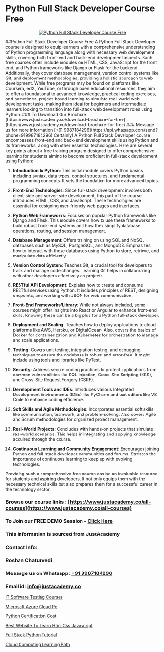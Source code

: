 # Python Full Stack Developer Course Free

<p align="center">
  <a href="https://justacademy.co/program-detail/full-stack-web-development">
    <img src="https://justacademy.co/storage2/program_images/1704700371.webp" alt="Python Full Stack Developer Course Free">
  </a>
</p>
##Python Full Stack Developer Course Free
A Python Full Stack Developer course is designed to equip learners with a comprehensive understanding of Python programming language along with necessary web development skills, covering both front-end and back-end development aspects. Such free courses often include modules on HTML, CSS, JavaScript for the front end, and Python frameworks like Django or Flask for the backend. Additionally, they cover database management, version control systems like Git, and deployment methodologies, providing a holistic approach to web development. While free programs may be found on platforms like Coursera, edX, YouTube, or through open educational resources, they aim to offer a foundational to advanced knowledge, practical coding exercises, and sometimes, project-based learning to simulate real-world web development tasks, making them ideal for beginners and intermediate learners looking to transition into full-stack web development roles using Python.
### To Download Our Brochure [https://www.justacademy.co/download-brochure-for-free](https://www.justacademy.co/download-brochure-for-free)
### Message us for more information [+91 9987184296](https://api.whatsapp.com/send?phone=919987184296)
Certainly! A Python Full Stack Developer course encompasses front-end and back-end development skills using Python and its frameworks, along with other essential technologies. Here are several key points about a free training program designed to offer comprehensive learning for students aiming to become proficient in full-stack development using Python:

1) **Introduction to Python**: This initial module covers Python basics, including syntax, data types, control structures, and fundamental programming concepts. It sets the foundation for more advanced topics.

2) **Front-End Technologies**: Since full-stack development involves both client-side and server-side development, this part of the course introduces HTML, CSS, and JavaScript. These technologies are essential for designing user-friendly web pages and interfaces.

3) **Python Web Frameworks**: Focuses on popular Python frameworks like Django and Flask. This module covers how to use these frameworks to build robust back-end systems and how they simplify database operations, routing, and session management.

4) **Database Management**: Offers training on using SQL and NoSQL databases such as MySQL, PostgreSQL, and MongoDB. Emphasizes how to interact with these databases using Python to store, retrieve, and manipulate data efficiently.

5) **Version Control System**: Teaches Git, a crucial tool for developers to track and manage code changes. Learning Git helps in collaborating with other developers effectively on projects.

6) **RESTful API Development**: Explains how to create and consume RESTful services using Python. It includes principles of REST, designing endpoints, and working with JSON for web communication.

7) **Front-End Frameworks/Library**: While not always included, some courses might offer insights into React or Angular to enhance front-end skills. Knowing these can be a big plus for a Python full-stack developer.

8) **Deployment and Scaling**: Teaches how to deploy applications to cloud platforms like AWS, Heroku, or DigitalOcean. Also, covers the basics of Docker for containerization and Kubernetes for orchestration to manage and scale applications.

9) **Testing**: Covers unit testing, integration testing, and debugging techniques to ensure the codebase is robust and error-free. It might include using tools and libraries like PyTest.

10) **Security**: Address secure coding practices to protect applications from common vulnerabilities like SQL injection, Cross-Site Scripting (XSS), and Cross-Site Request Forgery (CSRF).

11) **Development Tools and IDEs**: Introduces various Integrated Development Environments (IDEs) like PyCharm and text editors like VS Code to enhance coding efficiency.

12) **Soft Skills and Agile Methodologies**: Incorporates essential soft skills like communication, teamwork, and problem-solving. Also covers Agile and Scrum methodologies for organized project management.

13) **Real-World Projects**: Concludes with hands-on projects that simulate real-world scenarios. This helps in integrating and applying knowledge acquired through the course.

14) **Continuous Learning and Community Engagement**: Encourages joining Python and full-stack developer communities and forums. Stresses the importance of continuous learning to keep up with evolving technologies.

Providing such a comprehensive free course can be an invaluable resource for students and aspiring developers. It not only equips them with the necessary technical skills but also prepares them for a successful career in the technology sector.

### Browse our course links : [https://www.justacademy.co/all-courses](https://www.justacademy.co/all-courses) 
### To Join our FREE DEMO Session - [Click Here](https://www.justacademy.co/register-for-course-demo)


### This information is sourced from JustAcademy
### Contact Info:
### Roshan Chaturvedi
### Message us on Whatsapp: [+91 9987184296](https://api.whatsapp.com/send?phone=919987184296)
### Email id: [info@justacademy.co](mailto:info@justacademy.co)
                
[IT Software Testing Courses](https://www.linkedin.com/pulse/software-testing-courses-justacademy-kolkata-walme?trackingId=Dcb6fJJkuRzSYeVxgtVYCA%3D%3D&lipi=urn%3Ali%3Apage%3Ad_flagship3_company_admin%3BZ3buGVXtSt2MpOd2OMz6cQ%3D%3D)

[Microsoft Azure Cloud Pc](https://www.linkedin.com/pulse/microsoft-azure-cloud-pc-justacademy-delhi-zfzxc?trackingId=I34yuSIwXB7ze0MJyIRmxg%3D%3D&lipi=urn%3Ali%3Apage%3Ad_flagship3_company_admin%3Bk8IJzSQ1SgaTocSNLknCMQ%3D%3D)

[Python Certification Cost](https://medium.com/@kamblerajas684/python-certification-cost-348c9798d3c9)

[Best Website To Learn Html Css Javascript](https://medium.com/@mistersumit961/best-website-to-learn-html-css-javascript-9fa28033e120)

[Full Stack Python Tutorial](https://justacademyin.github.io/Articles/Full-Stack-Python-Tutorial)

[Cloud Computing Learning Path](https://justacademyin.github.io/justacademy/cloud-computing-learning-path)

